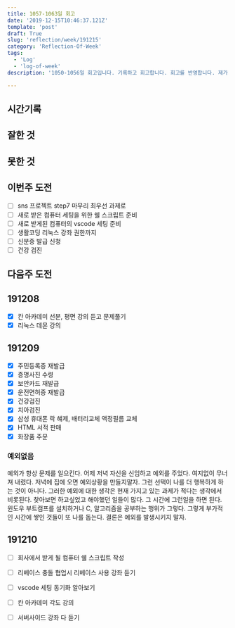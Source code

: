```yaml
---
title: 1057-1063일 회고
date: '2019-12-15T10:46:37.121Z'
template: 'post'
draft: True
slug: 'reflection/week/191215'
category: 'Reflection-Of-Week'
tags:
  - 'Log'
  - 'log-of-week'
description: '1050-1056일 회고입니다. 기록하고 회고합니다. 회고를 반영합니다. 제가 자라는 방식입니다.'

---
```


## 시간기록 



## 잘한 것



## 못한 것



## 이번주 도전

- [ ] sns 프로젝트 step7 마무리 최우선 과제로 
- [ ] 새로 받은 컴퓨터 세팅을 위한 쉘 스크립트 준비
- [ ] 새로 받게된 컴퓨터의 vscode 세팅 준비 
- [ ] 생활코딩 리눅스 강좌 권한까지
- [ ] 신분증 발급 신청
- [ ] 건강 검진

## 다음주 도전



## 191208

- [x] 칸 아카데미 선분, 평면 강의 듣고 문제풀기 
- [x] 리눅스 데몬 강의

## 191209

- [x] 주민등록증 재발급
- [x] 증명사진 수령
- [x] 보안카드 재발급
- [x] 운전면허증 재발급 
- [x] 건강검진
- [x] 치아검진
- [x] 삼성 휴대폰 락 햬제, 배터리교체 액정필름 교체
- [x] HTML 서적 판매
- [x] 화장품 주문 

### 예외없음

예외가 항상 문제를 일으킨다. 어제 저녁 자신을 신임하고 예외를 주었다. 여지없이 무너져 내렸다. 저녁에 집에 오면 예외상황을 만들지말자. 그런 선택이 나를 더 행복하게 하는 것이 아니다. 그러한 예외에 대한 생각은 현재 가지고 있는 과제가 적다는 생각에서 비롯된다. 찾아보면 하고싶었고 해야했던 일들이 많다. 그 시간에 그런일을 하면 된다. 윈도우 부트캠프를 설치하거나 C, 알고리즘을 공부하는 행위가 그렇다. 그렇게 부가적인 시간에 쌓인 것들이 또 나를 돕는다. 결론은 예외를 발생시키지 말자.

## 191210

- [ ] 회사에서 받게 될 컴퓨터 쉘 스크립트 작성 
- [ ] 리베이스 충돌 협업시 리베이스 사용 강좌 듣기 
- [ ] vscode 세팅 동기화 알아보기 
- [ ] 칸 아카데미 각도 강의
- [ ] 서버사이드 강좌 다 듣기 


